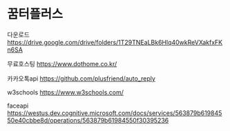 # 꿈터플러스
 다운로드
 https://drive.google.com/drive/folders/1T29TNEaLBk6Hlq40wkReVXakfxFKn6SA

무료호스팅
https://www.dothome.co.kr/

카카오톡api
https://github.com/plusfriend/auto_reply

w3schools
https://www.w3schools.com/


faceapi
https://westus.dev.cognitive.microsoft.com/docs/services/563879b61984550e40cbbe8d/operations/563879b61984550f30395236
